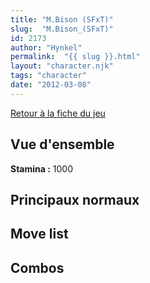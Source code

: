 ```yaml
---
title: "M.Bison (SFxT)"
slug:  "M.Bison_(SFxT)"
id: 2173
author: "Hynkel"
permalink:  "{{ slug }}.html"
layout: "character.njk"
tags: "character"
date: "2012-03-08"
---
```


[Retour à la fiche du jeu](Street_Fighter_x_Tekken "wikilink")

## Vue d'ensemble

**Stamina :** 1000

## Principaux normaux

## Move list

## Combos

